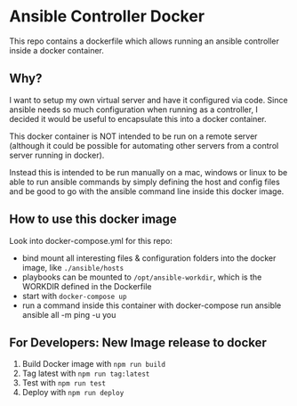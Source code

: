 # Ansible Controller Docker

This repo contains a dockerfile which allows running an ansible controller inside a docker container.

## Why?

I want to setup my own virtual server and have it configured via code. 
Since ansible needs so much configuration when running as a controller, 
I decided it would be useful to encapsulate this into a docker container. 

This docker container is NOT intended to be run on a remote server (although it could be possible for automating other servers from a control server running in docker). 

Instead this is intended to be run manually on a mac, windows or linux to be able to run ansible commands by simply defining the host and config files 
and be good to go with the ansible command line inside this docker image.

## How to use this docker image

Look into docker-compose.yml for this repo: 
- bind mount all interesting files & configuration folders into the docker image, like `./ansible/hosts`
- playbooks can be mounted to `/opt/ansible-workdir`, which is the WORKDIR defined in the Dockerfile
- start with `docker-compose up`
- run a command inside this container with docker-compose run ansible ansible all -m ping -u you 

## For Developers: New Image release to docker

1. Build Docker image with `npm run build`
2. Tag latest with `npm run tag:latest`
3. Test with `npm run test`
4. Deploy with `npm run deploy`


